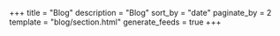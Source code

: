 +++
title = "Blog"
description = "Blog"
sort_by = "date"
paginate_by = 2
template = "blog/section.html"
generate_feeds = true
+++
